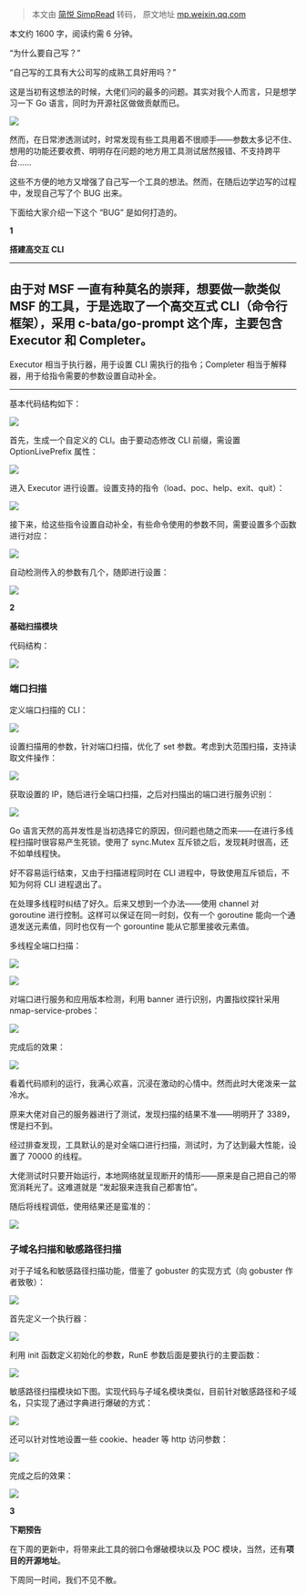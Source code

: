 > 本文由 [简悦 SimpRead](http://ksria.com/simpread/) 转码， 原文地址 [mp.weixin.qq.com](https://mp.weixin.qq.com/s?__biz=MzAwMzYxNzc1OA%3D%3D&mid=2247499601&idx=1&sn=11e154a5c0bba4a826bf5e633105ba2a&scene=45#wechat_redirect)

  

本文约 1600 字，阅读约需 6 分钟。

“为什么要自己写？”

“自己写的工具有大公司写的成熟工具好用吗？”

这是当初有这想法的时候，大佬们问的最多的问题。其实对我个人而言，只是想学习一下 Go 语言，同时为开源社区做做贡献而已。

![](https://mmbiz.qpic.cn/mmbiz_png/WTOrX1w0s56pWiaI9aSleMcoDiafiborNDkaXVyFGNzNCER9TeKlBPjxKoPYYFVzagGrbtOMVj4PfFPM3zv5a2CKA/640?wx_fmt=png)

然而，在日常渗透测试时，时常发现有些工具用着不很顺手——参数太多记不住、想用的功能还要收费、明明存在问题的地方用工具测试居然报错、不支持跨平台......

这些不方便的地方又增强了自己写一个工具的想法。然而，在随后边学边写的过程中，发现自己写了个 BUG 出来。

下面给大家介绍一下这个 “BUG” 是如何打造的。

**1**

  

**搭建高交互 CLI**

  

---

由于对 MSF 一直有种莫名的崇拜，想要做一款类似 MSF 的工具，于是选取了一个高交互式 CLI（命令行框架），采用 c-bata/go-prompt 这个库，主要包含 Executor 和 Completer。
-----------------------------------------------------------------------------------------------------------

Executor 相当于执行器，用于设置 CLI 需执行的指令；Completer 相当于解释器，用于给指令需要的参数设置自动补全。  

---------------------------------------------------------------------

基本代码结构如下：

![](https://mmbiz.qpic.cn/mmbiz_png/WTOrX1w0s56pWiaI9aSleMcoDiafiborNDkiaFa7CENBJJuJSdnXkYicWdx64YAhrOBJc7g28BGLJ8yglCtoRNS7U3g/640?wx_fmt=png)

首先，生成一个自定义的 CLI。由于要动态修改 CLI 前缀，需设置 OptionLivePrefix 属性：

![](https://mmbiz.qpic.cn/mmbiz_png/WTOrX1w0s56pWiaI9aSleMcoDiafiborNDkibCL7iaekHZlfH5nDHnfXo1wzU0mTqZibFicxj5WOXIHHCyNNcJJicVFGvQ/640?wx_fmt=png)

进入 Executor 进行设置。设置支持的指令（load、poc、help、exit、quit）：

![](https://mmbiz.qpic.cn/mmbiz_png/WTOrX1w0s56pWiaI9aSleMcoDiafiborNDkB5wnicCuss3mKqdOPrqhkuXWmlibLJvWQan6E7eKz1CdxjHBWmUCrbRg/640?wx_fmt=png)

接下来，给这些指令设置自动补全，有些命令使用的参数不同，需要设置多个函数进行对应：

![](https://mmbiz.qpic.cn/mmbiz_png/WTOrX1w0s56pWiaI9aSleMcoDiafiborNDkylYuy0jPc8l27ibJP9wSaqtQYkSANPoelQWdzgmyHBw1M2aoWicOQiaPA/640?wx_fmt=png)

自动检测传入的参数有几个，随即进行设置：

![](https://mmbiz.qpic.cn/mmbiz_png/WTOrX1w0s56pWiaI9aSleMcoDiafiborNDkkYbUNE7GS9H4ODxIGAB5OCP3365L8poK9MoNQByPB3XJ2Lrqa5rXPg/640?wx_fmt=png)

**2**

  

**基础扫描模块**

代码结构：

![](https://mmbiz.qpic.cn/mmbiz_png/WTOrX1w0s56pWiaI9aSleMcoDiafiborNDkf5AC6xdILOvDDEhE2VMEsxHdWNPkVjTN2f2oVqoL0BfS5DUUIHx34w/640?wx_fmt=png)

### **端口扫描**

定义端口扫描的 CLI：

![](https://mmbiz.qpic.cn/mmbiz_png/WTOrX1w0s56pWiaI9aSleMcoDiafiborNDkoZib02G3hhgXUTfzDED2vSu7VF230Dy582mLxsw2H84ApbHAnbW6XyQ/640?wx_fmt=png)

设置扫描用的参数，针对端口扫描，优化了 set 参数。考虑到大范围扫描，支持读取文件操作：

![](https://mmbiz.qpic.cn/mmbiz_png/WTOrX1w0s56pWiaI9aSleMcoDiafiborNDkzSurLtz3o4QicOKffTmquCmicv9RDqiagTbslibiaoGASzOWfhnGrWgptPg/640?wx_fmt=png)

获取设置的 IP，随后进行全端口扫描，之后对扫描出的端口进行服务识别：

![](https://mmbiz.qpic.cn/mmbiz_png/WTOrX1w0s56pWiaI9aSleMcoDiafiborNDkGVzic5EXRvzB1LicdbxfFrPozmBhwNicKcxka6jf8FVQmkqqoOlkhPiapQ/640?wx_fmt=png)

Go 语言天然的高并发性是当初选择它的原因，但问题也随之而来——在进行多线程扫描时很容易产生死锁。使用了 sync.Mutex 互斥锁之后，发现耗时很高，还不如单线程快。

好不容易运行结束，又由于扫描进程同时在 CLI 进程中，导致使用互斥锁后，不知为何将 CLI 进程退出了。

在处理多线程时纠结了好久。后来又想到一个办法——使用 channel 对 goroutine 进行控制。这样可以保证在同一时刻，仅有一个 goroutine 能向一个通道发送元素值，同时也仅有一个 gorountine 能从它那里接收元素值。

多线程全端口扫描：

![](https://mmbiz.qpic.cn/mmbiz_png/WTOrX1w0s56pWiaI9aSleMcoDiafiborNDkk5tj3at9WKOd9RlXaIkmoTfe1ODRQmDR56vOdkxjjfVJjTNCYlhYeQ/640?wx_fmt=png)

![](https://mmbiz.qpic.cn/mmbiz_png/WTOrX1w0s56pWiaI9aSleMcoDiafiborNDkY8iaq3HyFPeXicene7gwiaDDpUBarIMIjYkibA5PFtS8mqQ1cKmxG16jhw/640?wx_fmt=png)

对端口进行服务和应用版本检测，利用 banner 进行识别，内置指纹探针采用 nmap-service-probes：

![](https://mmbiz.qpic.cn/mmbiz_png/WTOrX1w0s56pWiaI9aSleMcoDiafiborNDkTMnfiam5oVA7gWxfP9sxCrzNtHjOjwglCsiclgst8jjXFVpJ8qH9kYmw/640?wx_fmt=png)

完成后的效果：

![](https://mmbiz.qpic.cn/mmbiz_gif/WTOrX1w0s56pWiaI9aSleMcoDiafiborNDkAyDibolWEEEqVbxwEkv1bc8WANFia3WbHmSq2qUJjvgvicY9XUOkuFMvw/640?wx_fmt=gif)

看着代码顺利的运行，我满心欢喜，沉浸在激动的心情中。然而此时大佬泼来一盆冷水。

原来大佬对自己的服务器进行了测试，发现扫描的结果不准——明明开了 3389，愣是扫不到。

经过排查发现，工具默认的是对全端口进行扫描，测试时，为了达到最大性能，设置了 70000 的线程。

大佬测试时只要开始运行，本地网络就呈现断开的情形——原来是自己把自己的带宽消耗光了。这难道就是 “发起狠来连我自己都害怕”。

随后将线程调低，使用结果还是蛮准的：

![](https://mmbiz.qpic.cn/mmbiz_png/WTOrX1w0s56pWiaI9aSleMcoDiafiborNDked6I8EO5MIE5HGfrXZlwbWs63jVyBibQdqF9lncMgq7Xa0CqI2P8Khw/640?wx_fmt=png)

### **子域名扫描和敏感路径扫描**

对于子域名和敏感路径扫描功能，借鉴了 gobuster 的实现方式（向 gobuster 作者致敬）：

![](https://mmbiz.qpic.cn/mmbiz_png/WTOrX1w0s56pWiaI9aSleMcoDiafiborNDk8LI9OMRGLibkKYIu2W1dgiahzeZjibLxT67FVzRHGB08K3NVApFsMyogQ/640?wx_fmt=png)

首先定义一个执行器：

![](https://mmbiz.qpic.cn/mmbiz_png/WTOrX1w0s56pWiaI9aSleMcoDiafiborNDkpkNsOnjqb2eBQiabnB9kMadIe61RxIuibWCMod0pM85GpwOXmmDaj7Cg/640?wx_fmt=png)

利用 init 函数定义初始化的参数，RunE 参数后面是要执行的主要函数：

![](https://mmbiz.qpic.cn/mmbiz_png/WTOrX1w0s56pWiaI9aSleMcoDiafiborNDk34Vl6oc6COsAgnoib9yfbzmen8Q1g2Z7eEsc41rHgT6Q14UbbCZjICQ/640?wx_fmt=png)

敏感路径扫描模块如下图。实现代码与子域名模块类似，目前针对敏感路径和子域名，只实现了通过字典进行爆破的方式：

![](https://mmbiz.qpic.cn/mmbiz_png/WTOrX1w0s56pWiaI9aSleMcoDiafiborNDkicco3PaicgZSsWr793YpVhyVVafw2e6U5zBkXNQ2NNibQ6u6iapKM08iafQ/640?wx_fmt=png)

还可以针对性地设置一些 cookie、header 等 http 访问参数：

![](https://mmbiz.qpic.cn/mmbiz_png/WTOrX1w0s56pWiaI9aSleMcoDiafiborNDk9HOM4SVog7JC1grsJGMPUjqibzZ4DYib7qGsyEpdk9ESYFbxIrSetXiaA/640?wx_fmt=png)

完成之后的效果：

![](https://mmbiz.qpic.cn/mmbiz_png/WTOrX1w0s56pWiaI9aSleMcoDiafiborNDkRfVK4ygHECDyMcDs1gc7FmpficCx10lDhA8x4eia1gzzD2oJhNKibicReQ/640?wx_fmt=png)

**3**

  

**下期预告**

在下周的更新中，将带来此工具的弱口令爆破模块以及 POC 模块，当然，还有**项目的开源地址**。

下周同一时间，我们不见不散。